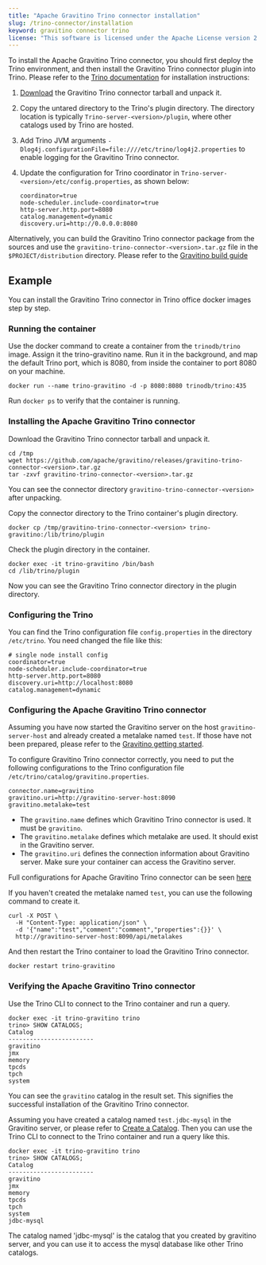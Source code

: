 ```yaml
---
title: "Apache Gravitino Trino connector installation"
slug: /trino-connector/installation
keyword: gravitino connector trino
license: "This software is licensed under the Apache License version 2."
---
```


To install the Apache Gravitino Trino connector, you should first deploy the Trino environment,
and then install the Gravitino Trino connector plugin into Trino.
Please refer to the [Trino documentation](https://trino.io/docs/current/installation/deployment.html)
for installation instructions:

1. [Download](https://github.com/apache/gravitino/releases) the Gravitino Trino connector tarball
   and unpack it.

1. Copy the untared directory to the Trino's plugin directory.
   The directory location is typically `Trino-server-<version>/plugin`,
   where other catalogs used by Trino are hosted.

1. Add Trino JVM arguments `-Dlog4j.configurationFile=file:////etc/trino/log4j2.properties`
   to enable logging for the Gravitino Trino connector.

1. Update the configuration for Trino coordinator in `Trino-server-<version>/etc/config.properties`,
   as shown below:

   ```text
   coordinator=true
   node-scheduler.include-coordinator=true
   http-server.http.port=8080
   catalog.management=dynamic
   discovery.uri=http://0.0.0.0:8080
   ```

Alternatively, you can build the Gravitino Trino connector package from the sources
and use the `gravitino-trino-connector-<version>.tar.gz` file in the `$PROJECT/distribution` directory.
Please refer to the [Gravitino build guide](../../develop/how-to-build.md)

## Example

You can install the Gravitino Trino connector in Trino office docker images step by step.

### Running the container

Use the docker command to create a container from the `trinodb/trino` image.
Assign it the trino-gravitino name.
Run it in the background, and map the default Trino port, which is 8080,
from inside the container to port 8080 on your machine.

```shell
docker run --name trino-gravitino -d -p 8080:8080 trinodb/trino:435
```

Run `docker ps` to verify that the container is running.

### Installing the Apache Gravitino Trino connector

Download the Gravitino Trino connector tarball and unpack it.

```shell
cd /tmp
wget https://github.com/apache/gravitino/releases/gravitino-trino-connector-<version>.tar.gz
tar -zxvf gravitino-trino-connector-<version>.tar.gz
```

You can see the connector directory `gravitino-trino-connector-<version>` after unpacking.

Copy the connector directory to the Trino container's plugin directory.

```shell
docker cp /tmp/gravitino-trino-connector-<version> trino-gravitino:/lib/trino/plugin
```

Check the plugin directory in the container.

```shell
docker exec -it trino-gravitino /bin/bash
cd /lib/trino/plugin
```

Now you can see the Gravitino Trino connector directory in the plugin directory.

### Configuring the Trino

You can find the Trino configuration file `config.properties` in the directory `/etc/trino`.
You need changed the file like this:

```text
# single node install config
coordinator=true
node-scheduler.include-coordinator=true
http-server.http.port=8080
discovery.uri=http://localhost:8080
catalog.management=dynamic
```

### Configuring the Apache Gravitino Trino connector

Assuming you have now started the Gravitino server on the host `gravitino-server-host`
and already created a metalake named `test`.
If those have not been prepared, please refer to the [Gravitino getting started](../../getting-started/index.md).

To configure Gravitino Trino connector correctly, you need to put the following configurations
to the Trino configuration file `/etc/trino/catalog/gravitino.properties`.

```text
connector.name=gravitino
gravitino.uri=http://gravitino-server-host:8090
gravitino.metalake=test
```

- The `gravitino.name` defines which Gravitino Trino connector is used. It must be `gravitino`.
- The `gravitino.metalake` defines which metalake are used. It should exist in the Gravitino server.
- The `gravitino.uri` defines the connection information about Gravitino server.
  Make sure your container can access the Gravitino server.

Full configurations for Apache Gravitino Trino connector can be seen [here](./configuration.md)

If you haven't created the metalake named `test`, you can use the following command to create it.

```shell
curl -X POST \
  -H "Content-Type: application/json" \
  -d '{"name":"test","comment":"comment","properties":{}}' \
  http://gravitino-server-host:8090/api/metalakes
```

And then restart the Trino container to load the Gravitino Trino connector.

```shell
docker restart trino-gravitino
```

### Verifying the Apache Gravitino Trino connector

Use the Trino CLI to connect to the Trino container and run a query.

```text
docker exec -it trino-gravitino trino
trino> SHOW CATALOGS;
Catalog
------------------------
gravitino
jmx
memory
tpcds
tpch
system
```

You can see the `gravitino` catalog in the result set.
This signifies the successful installation of the Gravitino Trino connector.

Assuming you have created a catalog named `test.jdbc-mysql` in the Gravitino server,
or please refer to [Create a Catalog](../../metadata/relational.md#create-a-catalog).
Then you can use the Trino CLI to connect to the Trino container and run a query like this.

```text
docker exec -it trino-gravitino trino
trino> SHOW CATALOGS;
Catalog
------------------------
gravitino
jmx
memory
tpcds
tpch
system
jdbc-mysql
```

The catalog named 'jdbc-mysql' is the catalog that you created by gravitino server,
and you can use it to access the mysql database like other Trino catalogs.

